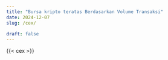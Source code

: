```yaml
---
title: "Bursa kripto teratas Berdasarkan Volume Transaksi"
date: 2024-12-07
slug: /cex/

draft: false
---
```


{{< cex >}}
